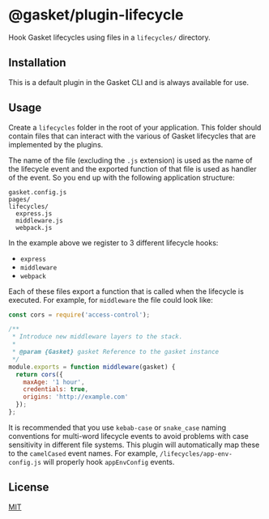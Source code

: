 # @gasket/plugin-lifecycle

Hook Gasket lifecycles using files in a `lifecycles/` directory.

## Installation

This is a default plugin in the Gasket CLI and is always available for use.

## Usage

Create a `lifecycles` folder in the root of your application. This folder should
contain files that can interact with the various of Gasket lifecycles that are
implemented by the plugins.

The name of the file (excluding the `.js` extension) is used as the name of the
lifecycle event and the exported function of that file is used as handler of the
event. So you end up with the following application structure:

```
gasket.config.js
pages/
lifecycles/
  express.js
  middleware.js
  webpack.js
```

In the example above we register to 3 different lifecycle hooks:

- `express`
- `middleware`
- `webpack`

Each of these files export a function that is called when the lifecycle is
executed. For example, for `middleware` the file could look like:

```js
const cors = require('access-control');

/**
 * Introduce new middleware layers to the stack.
 *
 * @param {Gasket} gasket Reference to the gasket instance
 */
module.exports = function middleware(gasket) {
  return cors({
    maxAge: '1 hour',
    credentials: true,
    origins: 'http://example.com'
  });
};
```

It is recommended that you use `kebab-case` or `snake_case` naming conventions
for multi-word lifecycle events to avoid problems with case sensitivity in
different file systems. This plugin will automatically map these to the
`camelCased` event names. For example, `/lifecycles/app-env-config.js` will
properly hook `appEnvConfig` events.

## License

[MIT](./LICENSE.md)
